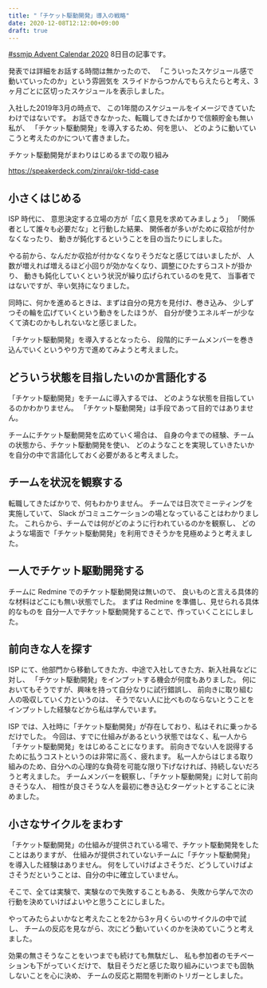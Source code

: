 ```yaml
---
title: "「チケット駆動開発」導入の戦略"
date: 2020-12-08T12:12:00+09:00
draft: true
---
```


[#ssmjp Advent Calendar 2020](https://adventar.org/calendars/5210) 8日目の記事です。

発表では詳細をお話する時間は無かったので、
「こういったスケジュール感で動いていったのか」という雰囲気を
スライドからつかんでもらえたらと考え、3ヶ月ごとに区切ったスケジュールを表示しました。

入社した2019年3月の時点で、
この1年間のスケジュールをイメージできていたわけではないです。
お話できなかった、転職してきたばかりで信頼貯金も無い私が、
「チケット駆動開発」を導入するため、何を思い、
どのように動いていこうと考えたのかについて書きました。

チケット駆動開発がまわりはじめるまでの取り組み

https://speakerdeck.com/zinrai/okr-tidd-case

## 小さくはじめる

ISP 時代に、
意思決定する立場の方が「広く意見を求めてみましょう」
「関係者として誰々も必要だな」と行動した結果、
関係者が多いがために収拾が付かなくなったり、
動きが鈍化するということを目の当たりにしました。

やる前から、なんだか収拾が付かなくなりそうだなと感じてはいましたが、
人数が増えれば増えるほど小回りが効かなくなり、調整にひたすらコストが掛かり、
動きも鈍化していくという状況が繰り広げられているのを見て、
当事者ではないですが、辛い気持になりました。

同時に、何かを進めるときは、まずは自分の見方を見付け、巻き込み、
少しずつその輪を広げていくという動きをしたほうが、
自分が使うエネルギーが少なくて済むのかもしれないなと感じました。

「チケット駆動開発」を導入するとなったら、
段階的にチームメンバーを巻き込んでいくというやり方で進めてみようと考えました。

## どういう状態を目指したいのか言語化する

「チケット駆動開発」をチームに導入するでは、
どのような状態を目指しているのかわかりません。
「チケット駆動開発」は手段であって目的ではありません。

チームにチケット駆動開発を広めていく場合は、
自身の今までの経験、チームの状態から、チケット駆動開発を使い、
どのようなことを実現していきたいかを自分の中で言語化しておく必要があると考えました。

## チームを状況を観察する

転職してきたばかりで、何もわかりません。
チームでは日次でミーティングを実施していて、
Slack がコミュニケーションの場となっていることはわかりました。
これらから、チームでは何がどのように行われているのかを観察し、
どのような場面で「チケット駆動開発」を利用できそうかを見極めようと考えました。

## 一人でチケット駆動開発する

チームに Redmine でのチケット駆動開発は無いので、
良いものと言える具体的な材料はどこにも無い状態でした。
まずは Redmine を準備し、見せられる具体的なものを
自分一人でチケット駆動開発することで、作っていくことにしました。

## 前向きな人を探す

ISP にて、他部門から移動してきた方、中途で入社してきた方、新入社員などに対し、
「チケット駆動開発」をインプットする機会が何度もありました。
何においてもそうですが、興味を持って自分なりに試行錯誤し、
前向きに取り組む人の吸収していく力というのは、
そうでない人に比べものならないとうことをインプットした経験などから私は学んでいます。

ISP では、入社時に「チケット駆動開発」が存在しており、私はそれに乗っかるだけでした。
今回は、すでに仕組みがあるという状態ではなく、私一人から「チケット駆動開発」をはじめることになります。
前向きでない人を説得するために払うコストというのは非常に高く、疲れます。
私一人からはじまる取り組みのため、自分への心理的な負荷を可能な限り下げなければ、持続しないだろうと考えました。
チームメンバーを観察し、「チケット駆動開発」に対して前向きそうな人、
相性が良さそうな人を最初に巻き込むターゲットとすることに決めました。

## 小さなサイクルをまわす

「チケット駆動開発」の仕組みが提供されている場で、チケット駆動開発をしたことはありますが、
仕組みが提供されていないチームに「チケット駆動開発」を導入した経験はありません。
何をしていけばよさそうだ、どうしていけばよさそうだということは、自分の中に確立していません。

そこで、全ては実験で、実験なので失敗することもある、
失敗から学んで次の行動を決めていけばよいやと思うことにしました。

やってみたらよいかなと考えたことを2から3ヶ月くらいのサイクルの中で試し、
チームの反応を見ながら、次にどう動いていくのかを決めていこうと考えました。

効果の無さそうなことをいつまでも続けても無駄だし、
私も参加者のモチベーションも下がっていくだけで、
駄目そうだと感じた取り組みにいつまでも固執しないことを心に決め、
チームの反応と期間を判断のトリガーとしました。
